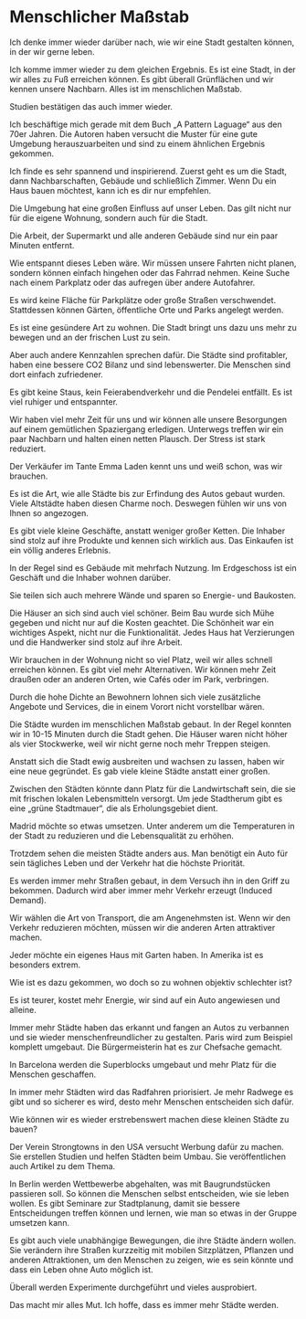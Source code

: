 # Menschlicher Maßstab

Ich denke immer wieder darüber nach, wie wir eine Stadt gestalten können, in der wir gerne leben.

Ich komme immer wieder zu dem gleichen Ergebnis. Es ist eine Stadt, in der wir alles zu Fuß erreichen können. Es gibt überall Grünflächen und wir kennen unsere Nachbarn. Alles ist im menschlichen Maßstab.

Studien bestätigen das auch immer wieder.

Ich beschäftige mich gerade mit dem Buch „A Pattern Laguage“ aus den 70er Jahren. Die Autoren haben versucht die Muster für eine gute Umgebung herauszuarbeiten und sind zu einem ähnlichen Ergebnis gekommen.

Ich finde es sehr spannend und inspirierend. Zuerst geht es um die Stadt, dann Nachbarschaften, Gebäude und schließlich Zimmer. Wenn Du ein Haus bauen möchtest, kann ich es dir nur empfehlen.

Die Umgebung hat eine großen Einfluss auf unser Leben. Das gilt nicht nur für die eigene Wohnung, sondern auch für die Stadt.

Die Arbeit, der Supermarkt und alle anderen Gebäude sind nur ein paar Minuten entfernt.

Wie entspannt dieses Leben wäre. Wir müssen unsere Fahrten nicht planen, sondern können einfach hingehen oder das Fahrrad nehmen. Keine Suche nach einem Parkplatz oder das aufregen über andere Autofahrer.

Es wird keine Fläche für Parkplätze oder große Straßen verschwendet. Stattdessen können Gärten, öffentliche Orte und Parks angelegt werden.

Es ist eine gesündere Art zu wohnen. Die Stadt bringt uns dazu uns mehr zu bewegen und an der frischen Lust zu sein.

Aber auch andere Kennzahlen sprechen dafür. Die Städte sind profitabler, haben eine bessere CO2 Bilanz und sind lebenswerter. Die Menschen sind dort einfach zufriedener.

Es gibt keine Staus, kein Feierabendverkehr und die Pendelei entfällt. Es ist viel ruhiger und entspannter.

Wir haben viel mehr Zeit für uns und wir können alle unsere Besorgungen auf einem gemütlichen Spaziergang erledigen. Unterwegs treffen wir ein paar Nachbarn und halten einen netten Plausch. Der Stress ist stark reduziert.

Der Verkäufer im Tante Emma Laden kennt uns und weiß schon, was wir brauchen.

Es ist die Art, wie alle Städte bis zur Erfindung des Autos gebaut wurden. Viele Altstädte haben diesen Charme noch. Deswegen fühlen wir uns von Ihnen so angezogen.

Es gibt viele kleine Geschäfte, anstatt weniger großer Ketten. Die Inhaber sind stolz auf ihre Produkte und kennen sich wirklich aus. Das Einkaufen ist ein völlig anderes Erlebnis.

In der Regel sind es Gebäude mit mehrfach Nutzung. Im Erdgeschoss ist ein Geschäft und die Inhaber wohnen darüber.

Sie teilen sich auch mehrere Wände und sparen so Energie- und Baukosten.

Die Häuser an sich sind auch viel schöner. Beim Bau wurde sich Mühe gegeben und nicht nur auf die Kosten geachtet. Die Schönheit war ein wichtiges Aspekt, nicht nur die Funktionalität. Jedes Haus hat Verzierungen und die Handwerker sind stolz auf ihre Arbeit.

Wir brauchen in der Wohnung nicht so viel Platz, weil wir alles schnell erreichen können. Es gibt viel mehr Alternativen. Wir können mehr Zeit draußen oder an anderen Orten, wie Cafés oder im Park, verbringen.

Durch die hohe Dichte an Bewohnern lohnen sich viele zusätzliche Angebote und Services, die in einem Vorort nicht vorstellbar wären.

Die Städte wurden im menschlichen Maßstab gebaut. In der Regel konnten wir in 10-15 Minuten durch die Stadt gehen. Die Häuser waren nicht höher als vier Stockwerke, weil wir nicht gerne noch mehr Treppen steigen.

Anstatt sich die Stadt ewig ausbreiten und wachsen zu lassen, haben wir eine neue gegründet. Es gab viele kleine Städte anstatt einer großen.

Zwischen den Städten könnte dann Platz für die Landwirtschaft sein, die sie mit frischen lokalen Lebensmitteln versorgt. Um jede Stadtherum gibt es eine „grüne Stadtmauer“, die als Erholungsgebiet dient.

Madrid möchte so etwas umsetzen. Unter anderem um die Temperaturen in der Stadt zu reduzieren und die Lebensqualität zu erhöhen.

Trotzdem sehen die meisten Städte anders aus. Man benötigt ein Auto für sein tägliches Leben und der Verkehr hat die höchste Priorität.

Es werden immer mehr Straßen gebaut, in dem Versuch ihn in den Griff zu bekommen. Dadurch wird aber immer mehr Verkehr erzeugt (Induced Demand). 

Wir wählen die Art von Transport, die am Angenehmsten ist. Wenn wir den Verkehr reduzieren möchten, müssen wir die anderen Arten attraktiver machen.

Jeder möchte ein eigenes Haus mit Garten haben. In Amerika ist es besonders extrem.

Wie ist es dazu gekommen, wo doch so zu wohnen objektiv schlechter ist?

Es ist teurer, kostet mehr Energie, wir sind auf ein Auto angewiesen und alleine. 

Immer mehr Städte haben das erkannt und fangen an Autos zu verbannen und sie wieder menschenfreundlicher zu gestalten. Paris wird zum Beispiel komplett umgebaut. Die Bürgermeisterin hat es zur Chefsache gemacht.

In Barcelona werden die Superblocks umgebaut und mehr Platz für die Menschen geschaffen.

In immer mehr Städten wird das Radfahren priorisiert. Je mehr Radwege es gibt und so sicherer es wird, desto mehr Menschen entscheiden sich dafür.

Wie können wir es wieder erstrebenswert machen diese kleinen Städte zu bauen?

Der Verein Strongtowns in den USA versucht Werbung dafür zu machen. Sie erstellen Studien und helfen Städten beim Umbau. Sie veröffentlichen auch Artikel zu dem Thema.

In Berlin werden Wettbewerbe abgehalten, was mit Baugrundstücken passieren soll. So können die Menschen selbst entscheiden, wie sie leben wollen. Es gibt Seminare zur Stadtplanung, damit sie bessere Entscheidungen treffen können und lernen, wie man so etwas in der Gruppe umsetzen kann.

Es gibt auch viele unabhängige Bewegungen, die ihre Städte ändern wollen. Sie verändern ihre Straßen kurzzeitig mit mobilen Sitzplätzen, Pflanzen und anderen Attraktionen, um den Menschen zu zeigen, wie es sein könnte und dass ein Leben ohne Auto möglich ist.
 
Überall werden Experimente durchgeführt und vieles ausprobiert.

Das macht mir alles Mut. Ich hoffe, dass es immer mehr Städte werden.